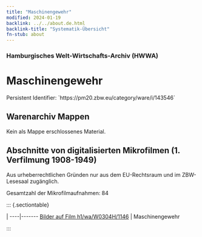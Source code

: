 ```yaml
---
title: "Maschinengewehr"
modified: 2024-01-19
backlink: ../../about.de.html
backlink-title: "Systematik-Übersicht"
fn-stub: about
---
```


### Hamburgisches Welt-Wirtschafts-Archiv (HWWA)

# Maschinengewehr

<div class="hint">Persistent Identifier: `https://pm20.zbw.eu/category/ware/i/143546`</div>







## Warenarchiv Mappen





Kein als Mappe erschlossenes Material.



<a id="filmsections" />

## Abschnitte von digitalisierten Mikrofilmen (1. Verfilmung 1908-1949)

<p>Aus urheberrechtlichen Gründen nur aus dem EU-Rechtsraum und im ZBW-Lesesaal zugänglich.</p>


<p>Gesamtzahl der Mikrofilmaufnahmen: 84</p>





::: {.sectiontable}

 | 
----|-------
<a class="btn" href="https://pm20.zbw.eu/film/h1/wa/W0304H/1146" rel="nofollow">Bilder auf Film h1/wa/W0304H/1146</a> | Maschinengewehr


:::
















